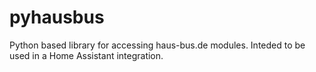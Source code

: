 # pyhausbus

Python based library for accessing haus-bus.de modules. Inteded to be used in a Home Assistant integration.

